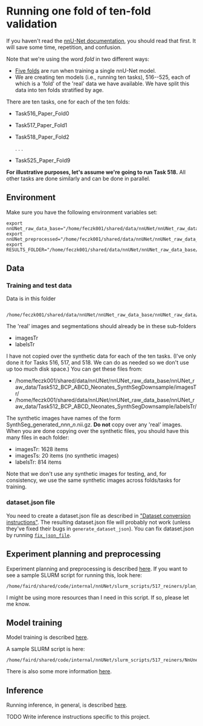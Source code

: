 Running one fold of ten-fold validation
=======================================

If you haven't read the [nnU-Net documentation](https://github.com/MIC-DKFZ/nnUNet#how-to-run-nnu-net-on-a-new-dataset), you should read that first.  It will
save some time, repetition, and confusion.

Note that we're using the 
word *fold* in two different ways:

* [Five folds](https://github.com/MIC-DKFZ/nnUNet#3d-full-resolution-u-net) are run when training a single nnU-Net model.
* We are creating ten models (i.e., running ten tasks), 516--525, each of which is a 'fold' of the 'real' data we have available.  We have split this data into ten folds stratified by age.

There are ten tasks, one for each of the ten folds:

* Task516_Paper_Fold0
* Task517_Paper_Fold1
* Task518_Paper_Fold2

     .
     .
     .

* Task525_Paper_Fold9

**For illustrative purposes, let's assume we're going to run Task 518.**  All other tasks are done similarly and can be done in parallel.

Environment
-----------

Make sure you have the following environment variables set:

    export nnUNet_raw_data_base="/home/feczk001/shared/data/nnUNet/nnUNet_raw_data_base/"
    export nnUNet_preprocessed="/home/feczk001/shared/data/nnUNet/nnUNet_raw_data_base/nnUNet_preprocessed"
    export RESULTS_FOLDER="/home/feczk001/shared/data/nnUNet/nnUNet_raw_data_base/nnUNet_trained_models"

Data
----

### Training and test data

Data is in this folder

        /home/feczk001/shared/data/nnUNet/nnUNet_raw_data_base/nnUNet_raw_data/Task518_Paper_Fold2

The 'real' images and segmentations should already be in these sub-folders

* imagesTr
* labelsTr

I have not copied over the synthetic data for each of the ten tasks.  (I've only done it for Tasks 516, 517, and 518.  We can do as needed so we don't use up too much disk space.)
You can get these files from:

* /home/feczk001/shared/data/nnUNet/nnUNet_raw_data_base/nnUNet_raw_data/Task512_BCP_ABCD_Neonates_SynthSegDownsample/imagesTr/
* /home/feczk001/shared/data/nnUNet/nnUNet_raw_data_base/nnUNet_raw_data/Task512_BCP_ABCD_Neonates_SynthSegDownsample/labelsTr/

The synthetic images have names of the form SynthSeg_generated_*nnn*_*n*.nii.gz.  **Do not** copy over any 'real' images.
When you are done copying over the synthetic files, you should have this many files in each folder:

* imagesTr: 1628 items
* imagesTs: 20 items (no synthetic images)
* labelsTr: 814 items

Note that we don't use any synthetic images for testing, and, for consistency, we use the same synthetic images across folds/tasks for training.

### dataset.json file

You need to create a dataset.json file as described in ["Dataset conversion instructions"](https://github.com/MIC-DKFZ/nnUNet/blob/master/documentation/dataset_conversion.md).
The resulting dataset.json file will probably not work (unless they've fixed their bugs in `generate_dataset_json`).
You can fix dataset.json by running [`fix_json_file`](../../dcan/dataset_conversion/fix_json_file.py).

Experiment planning and preprocessing
-------------------------------------

Experiment planning and preprocessing is described [here](https://github.com/MIC-DKFZ/nnUNet#experiment-planning-and-preprocessing).
If you want to see a sample SLURM script for running this, look here:

    /home/faird/shared/code/internal/nnUNet/slurm_scripts/517_reiners/plan_and_preprocess.sh

I might be using more resources than I need in this script.  If so, please let me know.

Model training
--------------

Model training is described [here](https://github.com/MIC-DKFZ/nnUNet#model-training).

A sample SLURM script is here:

    /home/faird/shared/code/internal/nnUNet/slurm_scripts/517_reiners/NnUnetTrain.sh

There is also some more information [here](../usage/RunningOneFoldOfnnUNet.md).  

Inference
---------

Running inference, in general, is described [here](https://github.com/MIC-DKFZ/nnUNet#run-inference).

TODO Write inference instructions specific to this project.
